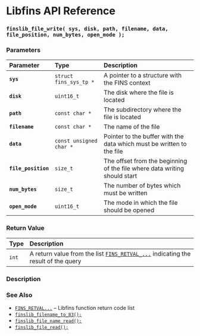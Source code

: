 # Libfins API Reference

### `finslib_file_write( sys, disk, path, filename, data, file_position, num_bytes, open_mode );`

### Parameters

| Parameter | Type | Description |
| :--- | :--- | :--- |
|**`sys`**|`struct fins_sys_tp *`|A pointer to a structure with the FINS context|
|**`disk`**|`uint16_t`|The disk where the file is located|
|**`path`**|`const char *`|The subdirectory where the file is located|
|**`filename`**|`const char *`|The name of the file|
|**`data`**|`const unsigned char *`|Pointer to the buffer with the data which must be written to the file|
|**`file_position`**|`size_t`|The offset from the beginning of the file where data writing should start|
|**`num_bytes`**|`size_t`|The number of bytes which must be written|
|**`open_mode`**|`uint16_t`|The mode in which the file should be opened|

### Return Value

| Type | Description |
| :--- | :--- |
|`int`|A return value from the list [`FINS_RETVAL_...`](FINS_RETVAL.md) indicating the result of the query|

### Description

### See Also

* [`FINS_RETVAL...`](FINS_RETVAL.md) &ndash; Libfins function return code list
* [`finslib_filename_to_83();`](finslib_filename_to_83.md)
* [`finslib_file_name_read();`](finslib_file_name_read.md)
* [`finslib_file_read();`](finslib_file_read.md)
